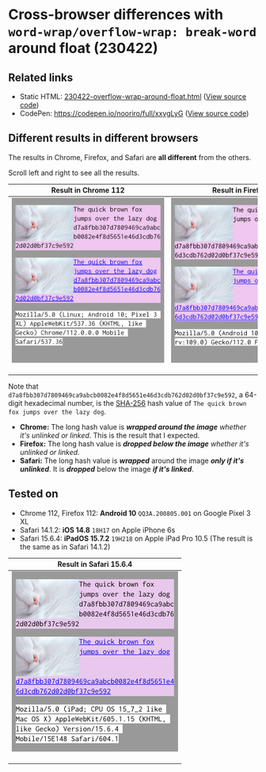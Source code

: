 # Cross-browser differences with `word-wrap/overflow-wrap: break-word` around float (230422)

## Related links

- Static HTML: [230422-overflow-wrap-around-float.html](https://nooriro.github.io/hello/230422-overflow-wrap-around-float/230422-overflow-wrap-around-float.html) \([View source code](230422-overflow-wrap-around-float.html)\)
- CodePen: <https://codepen.io/nooriro/full/xxygLyG> \([View source code](https://codepen.io/nooriro/pen/xxygLyG)\)

## Different results in different browsers

The results in Chrome, Firefox, and Safari are **all different** from the others.

Scroll left and right to see all the results.

| Result in Chrome 112 | Result in Firefox 112 | Result in Safari 14.1.2 |
|:--------------------:|:---------------------:|:-----------------------:|
| <img src="230422-overflow-wrap-around-float-android-chrome-112.png" alt="230422-overflow-wrap-around-float-android-chrome-112" width="336"><br>&emsp;&emsp;&emsp;&emsp;&emsp;&emsp;&emsp;&emsp;&emsp;&emsp;&emsp;&emsp;&emsp;&emsp;&emsp;&emsp;&emsp;&emsp;&emsp;&emsp;&emsp;&emsp; | <img src="230422-overflow-wrap-around-float-android-firefox-112.png" alt="230422-overflow-wrap-around-float-android-firefox-112" width="336"><br>&emsp;&emsp;&emsp;&emsp;&emsp;&emsp;&emsp;&emsp;&emsp;&emsp;&emsp;&emsp;&emsp;&emsp;&emsp;&emsp;&emsp;&emsp;&emsp;&emsp;&emsp;&emsp; | <img src="230422-overflow-wrap-around-float-ios-safari-14_1_2.png" alt="230422-overflow-wrap-around-float-ios-safari-14_1_2" width="336"><br>&emsp;&emsp;&emsp;&emsp;&emsp;&emsp;&emsp;&emsp;&emsp;&emsp;&emsp;&emsp;&emsp;&emsp;&emsp;&emsp;&emsp;&emsp;&emsp;&emsp;&emsp;&emsp; |

Note that `d7a8fbb307d7809469ca9abcb0082e4f8d5651e46d3cdb762d02d0bf37c9e592`, a 64-digit hexadecimal number, is the [SHA-256](https://en.wikipedia.org/wiki/SHA-256) hash value of `The quick brown fox jumps over the lazy dog`.

- **Chrome:** The long hash value is ***wrapped around the image*** *whether it's unlinked or linked*. This is the result that I expected.
- **Firefox:** The long hash value is ***dropped below the image*** *whether it's unlinked or linked*.
- **Safari:** The long hash value is ***wrapped*** around the image ***only if it's unlinked***. It is ***dropped*** below the image ***if it's linked***.

## Tested on

- Chrome 112, Firefox 112: **Android 10** `QQ3A.200805.001` on Google Pixel 3 XL
- Safari 14.1.2: **iOS 14.8** `18H17` on Apple iPhone 6s
- Safari 15.6.4: **iPadOS 15.7.2** `19H218` on Apple iPad Pro 10.5 (The result is the same as in Safari 14.1.2)

| Result in Safari 15.6.4 |
| :---------------------: |
| <img src="230422-overflow-wrap-around-float-ipados-safari-15_6_4-mobile.png" alt="230422-overflow-wrap-around-float-ipados-safari-15_6_4-mobile" width="336"><br>&emsp;&emsp;&emsp;&emsp;&emsp;&emsp;&emsp;&emsp;&emsp;&emsp;&emsp;&emsp;&emsp;&emsp;&emsp;&emsp;&emsp;&emsp;&emsp;&emsp;&emsp;&emsp; |
